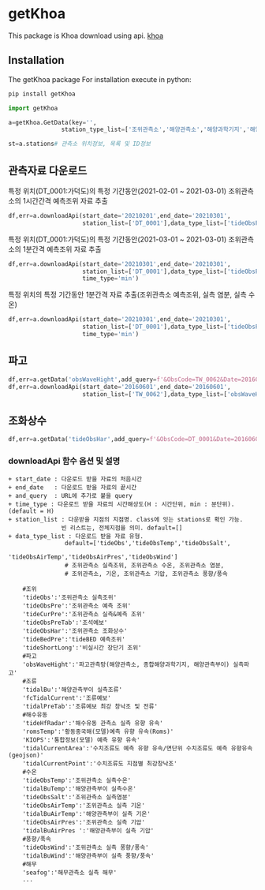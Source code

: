 # getKhoa

This package is Khoa download using api.
[khoa](http://www.khoa.go.kr/oceangrid/khoa/takepart/openapi/openApiObsServiceInfo.do)

## Installation
The getKhoa package For installation execute in python:
```bash
pip install getKhoa
```

```python
import getKhoa

a=getKhoa.GetData(key='',
               station_type_list=['조위관측소','해양관측소','해양과학기지','해양관측부이'])

st=a.stations# 관측소 위치정보, 목록 및 ID정보
```


## 관측자료 다운로드 
특정 위치(DT_0001:가덕도)의 특정 기간동안(2021-02-01 ~ 2021-03-01) 조위관측소의 1시간간격 예측조위 자료 추출

```python
df,err=a.downloadApi(start_date='20210201',end_date='20210301',
                     station_list=['DT_0001'],data_type_list=['tideObsPre'])
```

특정 위치(DT_0001:가덕도)의 특정 기간동안(2021-03-01 ~ 2021-03-01) 조위관측소의 1분간격 예측조위 자료 추출
```python
df,err=a.downloadApi(start_date='20210301',end_date='20210301',
                     station_list=['DT_0001'],data_type_list=['tideObsPre'],
                     time_type='min')
```

특정 위치의 특정 기간동안  1분간격 자료 추출(조위관측소 예측조위, 실측 염분, 실측 수온)

```python
df,err=a.downloadApi(start_date='20210301',end_date='20210301',
                     station_list=['DT_0001'],data_type_list=['tideObsPre','tideObsSalt','tideObsAirTemp'],
                     time_type='min')
```

## 파고
```python
df,err=a.getData('obsWaveHight',add_query=f'&ObsCode=TW_0062&Date=20160601')
df,err=a.downloadApi(start_date='20160601',end_date='20160601',
                     station_list=['TW_0062'],data_type_list=['obsWaveHight'],time_type='min')
```

## 조화상수
```python
df,err=a.getData('tideObsHar',add_query=f'&ObsCode=DT_0001&Date=20160601')
```


### downloadApi 함수 옵션 및 설명 
    + start_date : 다운로드 받을 자료의 처음시간
    + end_date   : 다운로드 받을 자료의 끝시간
    + and_query  : URL에 추가로 붙을 query
    + time_type : 다운로드 받을 자료의 시간해상도(H : 시간단위, min : 분단위). (default = H)
    + station_list : 다운받을 지점의 지점명. class에 잇는 stations로 확인 가능. 
                   빈 리스트는, 전체지점을 의미. default=[]
    + data_type_list : 다운로드 받을 자료 유형. 
                    default=['tideObs','tideObsTemp','tideObsSalt',
                             'tideObsAirTemp','tideObsAirPres','tideObsWind']
                    # 조위관측소 실측조위, 조위관측소 수온, 조위관측소 염분, 
                    # 조위관측소, 기온, 조위관측소 기압, 조위관측소 풍향/풍속

        #조위
        'tideObs':'조위관측소 실측조위'
        'tideObsPre':'조위관측소 예측 조위'
        'tideCurPre':'조위관측소 실측&예측 조위'
        'tideObsPreTab':'조석예보'
        'tideObsHar':'조위관측소 조화상수'
        'tideBedPre':'tideBED 예측조위'
        'tideShortLong':'비실시간 장단기 조위'
        #파고
        'obsWaveHight':'파고관측망(해양관측소, 종합해양과학기지, 해양관측부이) 실측파고'
        #조류
        'tidalBu':'해양관측부이 실측조류'
        'fcTidalCurrent':'조류예보'
        'tidalPreTab':'조류예보 최강 창낙조 및 전류'
        #해수유동
        'tideHfRadar':'해수유동 관측소 실측 유향 유속'
        'romsTemp':'황동중국해(모델)예측 유향 유속(Roms)'
        'KIOPS':'통합정보(모델) 예측 유향 유속'
        'tidalCurrentArea':'수치조류도 예측 유향 유속/면단위 수치조류도 예측 유향유속(geojson)'
        'tidalCurrentPoint':'수치조류도 지점별 최강창낙조'
        #수온
        'tideObsTemp':'조위관측소 실측수온'
        'tidalBuTemp':'해양관측부이 실측수온'
        'tideObsSalt':'조위관측소 실측염분'
        'tideObsAirTemp':'조위관측소 실측 기온'
        'tidalBuAirTemp':'해양관측부이 실측 기온'
        'tideObsAirPres':'조위관측소 실측 기압'
        'tidalBuAirPres	':'해양관측부이 실측 기압'
        #풍향/푹속
        'tideObsWind':'조위관측소 실측 풍향/풍속'
        'tidalBuWind':'해양관측부이 실측 풍향/풍속'
        #해무
        'seafog':'해무관측소 실측 해무'
        ...


